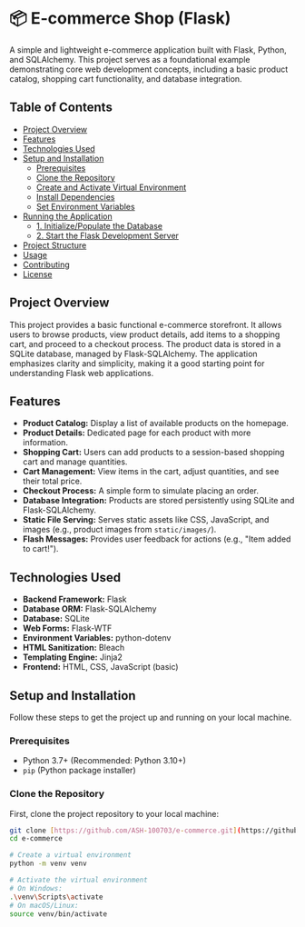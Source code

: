 # 📦 E-commerce Shop (Flask)

A simple and lightweight e-commerce application built with Flask, Python, and SQLAlchemy. This project serves as a foundational example demonstrating core web development concepts, including a basic product catalog, shopping cart functionality, and database integration.

## Table of Contents

- [Project Overview](#project-overview)
- [Features](#features)
- [Technologies Used](#technologies-used)
- [Setup and Installation](#setup-and-installation)
  - [Prerequisites](#prerequisites)
  - [Clone the Repository](#clone-the-repository)
  - [Create and Activate Virtual Environment](#create-and-activate-virtual-environment)
  - [Install Dependencies](#install-dependencies)
  - [Set Environment Variables](#set-environment-variables)
- [Running the Application](#running-the-application)
  - [1. Initialize/Populate the Database](#1-initializepopulate-the-database)
  - [2. Start the Flask Development Server](#2-start-the-flask-development-server)
- [Project Structure](#project-structure)
- [Usage](#usage)
- [Contributing](#contributing)
- [License](#license)

## Project Overview

This project provides a basic functional e-commerce storefront. It allows users to browse products, view product details, add items to a shopping cart, and proceed to a checkout process. The product data is stored in a SQLite database, managed by Flask-SQLAlchemy. The application emphasizes clarity and simplicity, making it a good starting point for understanding Flask web applications.

## Features

* **Product Catalog:** Display a list of available products on the homepage.
* **Product Details:** Dedicated page for each product with more information.
* **Shopping Cart:** Users can add products to a session-based shopping cart and manage quantities.
* **Cart Management:** View items in the cart, adjust quantities, and see their total price.
* **Checkout Process:** A simple form to simulate placing an order.
* **Database Integration:** Products are stored persistently using SQLite and Flask-SQLAlchemy.
* **Static File Serving:** Serves static assets like CSS, JavaScript, and images (e.g., product images from `static/images/`).
* **Flash Messages:** Provides user feedback for actions (e.g., "Item added to cart!").

## Technologies Used

* **Backend Framework:** Flask
* **Database ORM:** Flask-SQLAlchemy
* **Database:** SQLite
* **Web Forms:** Flask-WTF
* **Environment Variables:** python-dotenv
* **HTML Sanitization:** Bleach
* **Templating Engine:** Jinja2
* **Frontend:** HTML, CSS, JavaScript (basic)

## Setup and Installation

Follow these steps to get the project up and running on your local machine.

### Prerequisites

* Python 3.7+ (Recommended: Python 3.10+)
* `pip` (Python package installer)

### Clone the Repository

First, clone the project repository to your local machine:

```bash
git clone [https://github.com/ASH-100703/e-commerce.git](https://github.com/ASH-100703/e-commerce.git)
cd e-commerce

# Create a virtual environment
python -m venv venv

# Activate the virtual environment
# On Windows:
.\venv\Scripts\activate
# On macOS/Linux:
source venv/bin/activate
